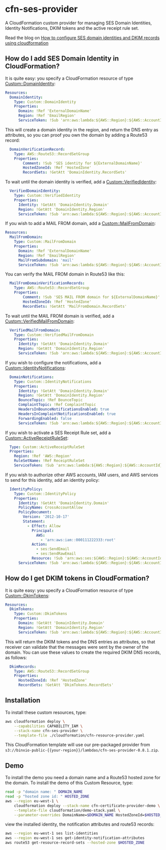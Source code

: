 # cfn-ses-provider
A  CloudFormation custom provider for managing SES Domain Identities, Identity Notifications, DKIM tokens and the active receipt rule set.

Read the blog on [How to configure SES domain identities and DKIM records using cloudformation](https://binx.io/blog/2019/11/14/how-to-deploy-aws-ses-domain-identities-dkim-records-using-cloudformation/)

## How do I add SES Domain Identity in CloudFormation?
It is quite easy: you specify a CloudFormation resource of type [Custom::DomainIdentity](docs/DomainIdentity.md):

```yaml
Resources:
  DomainIdentity:
    Type: Custom::DomainIdentity
    Properties:
      Domain: !Ref 'ExternalDomainName'
      Region: !Ref 'EmailRegion'
      ServiceToken: !Sub 'arn:aws:lambda:${AWS::Region}:${AWS::AccountId}:function:binxio-cfn-ses-provider'
```
This will create a domain identity in the region, and return the DNS entry as attributes, so you can proof you own the domain by adding a Route53 record:

```yaml
  DomainVerificationRecord:
    Type: AWS::Route53::RecordSetGroup
    Properties:
        Comment: !Sub 'SES identity for ${ExternalDomainName}'
        HostedZoneId: !Ref 'HostedZone'
        RecordSets: !GetAtt 'DomainIdentity.RecordSets'
```

To wait until the domain identity is verified, add a [Custom::VerifiedIdentity](docs/VerifiedIdentity.md):
```yaml
  VerifiedDomainIdentity:
    Type: Custom::VerifiedIdentity
    Properties:
      Identity: !GetAtt 'DomainIdentity.Domain'
      Region: !GetAtt 'DomainIdentity.Region'
      ServiceToken: !Sub 'arn:aws:lambda:${AWS::Region}:${AWS::AccountId}:function:binxio-cfn-ses-provider'
```

If you wish to add a MAIL FROM domain, add a [Custom::MailFromDomain](docs/MailFromDomain.md):
```yaml
Resources:
  MailFromDomain:
    Type: Custom::MailFromDomain
    Properties:
      Domain: !Ref 'ExternalDomainName'
      Region: !Ref 'EmailRegion'
      MailFromSubdomain: 'mail'
      ServiceToken: !Sub 'arn:aws:lambda:${AWS::Region}:${AWS::AccountId}:function:binxio-cfn-ses-provider'
```

You can verify the MAIL FROM domain in Route53 like this:
```yaml
  MailFromDomainVerificationRecords:
    Type: AWS::Route53::RecordSetGroup
    Properties:
        Comment: !Sub 'SES MAIL FROM domain for ${ExternalDomainName}'
        HostedZoneId: !Ref 'HostedZone'
        RecordSets: !GetAtt 'MailFromDomain.RecordSets'
```

To wait until the MAIL FROM domain is verified, add a [Custom::VerifiedMailFromDomain](docs/VerifiedMailFromDomain.md):
```yaml
  VerifiedMailFromDomain:
    Type: Custom::VerifiedMailFromDomain
    Properties:
      Identity: !GetAtt 'DomainIdentity.Domain'
      Region: !GetAtt 'DomainIdentity.Region'
      ServiceToken: !Sub 'arn:aws:lambda:${AWS::Region}:${AWS::AccountId}:function:binxio-cfn-ses-provider'
```

If you wish to configure the notifications, add a [Custom::IdentityNotifications](docs/IdentityNotifications.md):
```yaml
  DomainNotifications:
    Type: Custom::IdentityNotifications
    Properties:
      Identity: !GetAtt 'DomainIdentity.Domain'
      Region: !GetAtt 'DomainIdentity.Region'
      BounceTopic: !Ref BounceTopic
      ComplaintTopic: !Ref ComplaintTopic
      HeadersInBounceNotificationsEnabled: true
      HeadersInComplaintNotificationsEnabled: true
      ForwardingEnabled: false
      ServiceToken: !Sub 'arn:aws:lambda:${AWS::Region}:${AWS::AccountId}:function:binxio-cfn-ses-provider'
```

If you wish to activate a SES Receipt Rule set, add a [Custom::ActiveReceiptRuleSet](docs/ActiveReceiptRuleSet.md):

```yaml
  Type: Custom::ActiveReceiptRuleSet
  Properties:
    Region: !Ref 'AWS::Region'
    RuleSetName: !Ref ReceiptRuleSet
    ServiceToken: !Sub 'arn:aws:lambda:${AWS::Region}:${AWS::AccountId}:function:binxio-cfn-ses-provider'
```

If you wish to authorize other AWS accounts, IAM users, and AWS services to send for this identity, add an identity policy:
```yaml
  IdentityPolicy:
    Type: Custom::IdentityPolicy
    Properties:
      Identity: !GetAtt 'DomainIdentity.Domain'
      PolicyName: CrossAccountAllow
      PolicyDocument:
        Version: '2012-10-17'
        Statement:
          - Effect: Allow
            Principal:
              AWS:
                - 'arn:aws:iam::000111222333:root'
            Action:
              - ses:SendEmail
              - ses:SendRawEmail
            Resource: !Sub 'arn:aws:ses:${AWS::Region}:${AWS::AccountId}:identity/${DomainIdentity.Domain}'
      ServiceToken: !Sub 'arn:aws:lambda:${AWS::Region}:${AWS::AccountId}:function:binxio-cfn-ses-provider'
```

## How do I get DKIM tokens in CloudFormation?
It is quite easy: you specify a CloudFormation resource of type [Custom::DkimTokens](docs/DkimTokens.md):

```yaml
Resources:
  DkimTokens:
    Type: Custom::DkimTokens
    Properties:
      Domain: !GetAtt 'DomainIdentity.Domain'
      Region: !GetAtt 'DomainIdentity.Region'
      ServiceToken: !Sub 'arn:aws:lambda:${AWS::Region}:${AWS::AccountId}:function:binxio-cfn-ses-provider'
```
This will return the DKIM tokens and the DNS entries as attributes, so that
receiver can validate that the messages were sent by the owner of the domain.
You can use these values to create the required DKIM DNS records, as follows:

```yaml
  DkimRecords:
    Type: AWS::Route53::RecordSetGroup
    Properties:
      HostedZoneId: !Ref 'HostedZone'
      RecordSets: !GetAtt 'DkimTokens.RecordSets'
```
## Installation
To install these custom resources, type:
```sh
aws cloudformation deploy \
	--capabilities CAPABILITY_IAM \
	--stack-name cfn-ses-provider \
	--template-file ./cloudformation/cfn-resource-provider.yaml
```
This CloudFormation template will use our pre-packaged provider from `s3://binxio-public-{{your-region}}/lambdas/cfn-ses-provider-0.8.1.zip`.

## Demo
To install the demo you need a domain name and a Route53 hosted zone for the domain.
To install the demo of this Custom Resource, type:

```sh
read -p "domain name: " DOMAIN_NAME
read -p "hosted zone id: " HOSTED_ZONE
aws --region eu-west-1 \
	cloudformation deploy --stack-name cfn-certificate-provider-demo \
	--template-file cloudformation/demo-stack.yaml \
	--parameter-overrides DomainName=$DOMAIN_NAME HostedZoneId=$HOSTED_ZONE
```
view the installed identity, the notification attributes and route53 records:
```sh
aws --region eu-west-1 ses list-identities
aws --region eu-west-1 ses get-identity-notification-attributes
aws route53 get-resource-record-sets --hosted-zone $HOSTED_ZONE
```
